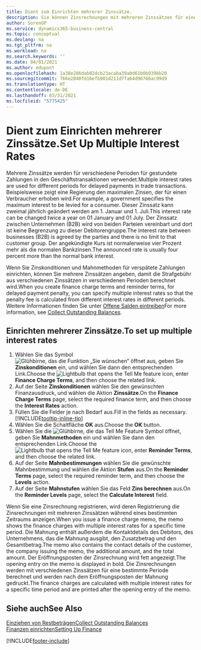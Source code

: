 ```yaml
---
title: Dient zum Einrichten mehrerer Zinssätze.
description: Sie können Zinsrechnungen mit mehreren Zinssätzen für eine bestimmte Periode berechnen. Die Zinsberechnung ist für alle finanziellen Belastungen, nur mit Veränderung des Zinssatzes für eine bestimmte Periode ähnlich.
author: SorenGP
ms.service: dynamics365-business-central
ms.topic: conceptual
ms.devlang: na
ms.tgt_pltfrm: na
ms.workload: na
ms.search.keywords: ''
ms.date: 04/01/2021
ms.author: edupont
ms.openlocfilehash: 1a38e286dab02dcb23acaba39a0d61b0b939bb20
ms.sourcegitcommit: 766e2840fd16efb901d211d7fa64d96766ac99d9
ms.translationtype: HT
ms.contentlocale: de-DE
ms.lasthandoff: 03/31/2021
ms.locfileid: "5775425"
---
```

# <a name="set-up-multiple-interest-rates"></a><span data-ttu-id="a8596-104">Dient zum Einrichten mehrerer Zinssätze.</span><span class="sxs-lookup"><span data-stu-id="a8596-104">Set Up Multiple Interest Rates</span></span>
<span data-ttu-id="a8596-105">Mehrere Zinssätze werden für verschiedene Perioden für gestundete Zahlungen in den Geschäftstransaktionen verwendet.</span><span class="sxs-lookup"><span data-stu-id="a8596-105">Multiple interest rates are used for different periods for delayed payments in trade transactions.</span></span> <span data-ttu-id="a8596-106">Beispielsweise zeigt eine Regierung den maximalen Zinsen, der für einen Verbraucher erhoben wird.</span><span class="sxs-lookup"><span data-stu-id="a8596-106">For example, a government specifies the maximum interest to be levied for a consumer.</span></span> <span data-ttu-id="a8596-107">Dieser Zinssatz kann zweimal jährlich geändert werden am 1. Januar und 1. Juli.</span><span class="sxs-lookup"><span data-stu-id="a8596-107">This interest rate can be changed twice a year on 01 January and 01 July.</span></span> <span data-ttu-id="a8596-108">Der Zinssatz zwischen Unternehmen (B2B) wird von beiden Parteien vereinbart und dort ist keine Begrenzung zu dieser Debitorengruppe.</span><span class="sxs-lookup"><span data-stu-id="a8596-108">The interest rate between businesses (B2B) is agreed by the parties and there is no limit to that customer group.</span></span> <span data-ttu-id="a8596-109">Der angekündigte Kurs ist normalerweise vier Prozent mehr als die normalen Bankzinsen.</span><span class="sxs-lookup"><span data-stu-id="a8596-109">The announced rate is usually four percent more than the normal bank interest.</span></span>

<span data-ttu-id="a8596-110">Wenn Sie Zinskonditionen und Mahnmethoden für verspätete Zahlungen einrichten, können Sie mehrere Zinssätzen angeben, damit die Strafgebühr aus verschiedenen Zinssätzen in verschiedenen Perioden berechnet wird.</span><span class="sxs-lookup"><span data-stu-id="a8596-110">When you create finance charge terms and reminder terms, for delayed payment penalty, you can specify multiple interest rates so that the penalty fee is calculated from different interest rates in different periods.</span></span> <span data-ttu-id="a8596-111">Weitere Informationen finden Sie unter [Offene Salden eintreiben](receivables-collect-outstanding-balances.md)</span><span class="sxs-lookup"><span data-stu-id="a8596-111">For more information, see [Collect Outstanding Balances](receivables-collect-outstanding-balances.md).</span></span>

## <a name="to-set-up-multiple-interest-rates"></a><span data-ttu-id="a8596-112">Einrichten mehrerer Zinssätze.</span><span class="sxs-lookup"><span data-stu-id="a8596-112">To set up multiple interest rates</span></span>  
1.  <span data-ttu-id="a8596-113">Wählen Sie das Symbol ![Glühbirne, das die Funktion „Sie wünschen“ öffnet](media/ui-search/search_small.png "Was möchten Sie tun?") aus, geben Sie **Zinskonditionen** ein, und wählen Sie dann den entsprechenden Link.</span><span class="sxs-lookup"><span data-stu-id="a8596-113">Choose the ![Lightbulb that opens the Tell Me feature](media/ui-search/search_small.png "Tell me what you want to do") icon, enter **Finance Charge Terms**, and then choose the related link.</span></span>  
2.  <span data-ttu-id="a8596-114">Auf der Seite **Zinskonditionen** wählen Sie den gewünschten Finanzausdruck, und wählen die Aktion **Zinssätze**.</span><span class="sxs-lookup"><span data-stu-id="a8596-114">On the **Finance Charge Terms** page, select the required finance term, and then choose the **Interest Rates** action.</span></span>  
3.  <span data-ttu-id="a8596-115">Füllen Sie die Felder je nach Bedarf aus.</span><span class="sxs-lookup"><span data-stu-id="a8596-115">Fill in the fields as necessary.</span></span> [!INCLUDE[tooltip-inline-tip](includes/tooltip-inline-tip_md.md)]
4.  <span data-ttu-id="a8596-116">Wählen Sie die Schaltfläche **OK** aus.</span><span class="sxs-lookup"><span data-stu-id="a8596-116">Choose the **OK** button.</span></span>  
5.  <span data-ttu-id="a8596-117">Wählen Sie die ![Glühbirne, die das Tell Me Feature](media/ui-search/search_small.png "Was möchten Sie tun?") Symbol öffnet, geben Sie **Mahnmethoden** ein und wählen Sie dann den entsprechenden Link.</span><span class="sxs-lookup"><span data-stu-id="a8596-117">Choose the ![Lightbulb that opens the Tell Me feature](media/ui-search/search_small.png "Tell me what you want to do") icon, enter **Reminder Terms**, and then choose the related link.</span></span>  
6.  <span data-ttu-id="a8596-118">Auf der Seite **Mahnbestimmungen** wählen Sie die gewünschte Mahnbestimmung und wählen die Aktion **Stufen** aus.</span><span class="sxs-lookup"><span data-stu-id="a8596-118">On the **Reminder Terms** page, select the required reminder term, and then choose the **Levels** action.</span></span>  
7.  <span data-ttu-id="a8596-119">Auf der Seite **Mahnstufen** wählen Sie das Feld **Zins berechnen** aus.</span><span class="sxs-lookup"><span data-stu-id="a8596-119">On the **Reminder Levels** page, select the **Calculate Interest** field.</span></span>  

<span data-ttu-id="a8596-120">Wenn Sie eine Zinsrechnung registrieren, wird deren Registrierung die Zinsrechnungen mit mehreren Zinssätzen während eines bestimmten Zeitraums anzeigen.</span><span class="sxs-lookup"><span data-stu-id="a8596-120">When you issue a finance charge memo, the memo shows the finance charges with multiple interest rates for a specific time period.</span></span> <span data-ttu-id="a8596-121">Die Mahnung enthält außerdem die Kontaktdetails des Debitors, des Unternehmens, das die Mahnung ausgibt, den Zusatzbetrag und den Gesamtbetrag.</span><span class="sxs-lookup"><span data-stu-id="a8596-121">The memo also contains the contact details of the customer, the company issuing the memo, the additional amount, and the total amount.</span></span> <span data-ttu-id="a8596-122">Der Eröffnungsposten der Zinsrechnung wird fett angezeigt.</span><span class="sxs-lookup"><span data-stu-id="a8596-122">The opening entry on the memo is displayed in bold.</span></span> <span data-ttu-id="a8596-123">Die Zinsrechnungen werden mit verschiedenen Zinssätzen für eine bestimmte Periode berechnet und werden nach dem Eröffnungsposten der Mahnung gedruckt.</span><span class="sxs-lookup"><span data-stu-id="a8596-123">The finance charges are calculated with multiple interest rates for a specific time period and are printed after the opening entry of the memo.</span></span>  

## <a name="see-also"></a><span data-ttu-id="a8596-124">Siehe auch</span><span class="sxs-lookup"><span data-stu-id="a8596-124">See Also</span></span>  
[<span data-ttu-id="a8596-125">Einziehen von Restbeträgen</span><span class="sxs-lookup"><span data-stu-id="a8596-125">Collect Outstanding Balances</span></span>](receivables-collect-outstanding-balances.md)  
[<span data-ttu-id="a8596-126">Finanzen einrichten</span><span class="sxs-lookup"><span data-stu-id="a8596-126">Setting Up Finance</span></span>](finance-setup-finance.md)


[!INCLUDE[footer-include](includes/footer-banner.md)]